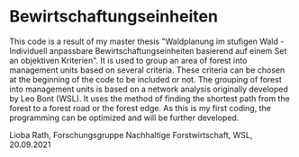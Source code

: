 # Bewirtschaftungseinheiten

This code is a result of my master thesis "Waldplanung im stufigen Wald - Individuell anpassbare Bewirtschaftungseinheiten basierend auf einem Set an objektiven Kriterien". It is used to group an area of forest into management units based on several criteria. These criteria can be chosen at the beginning of the code to be included or not. 
The grouping of forest into management units is based on a network analysis originally developed by Leo Bont (WSL). It uses the method of finding the shortest path from the forest to a forest road or the forest edge. 
As this is my first coding, the programming can be optimized and will be further developed. 

Lioba Rath, Forschungsgruppe Nachhaltige Forstwirtschaft, WSL, 20.09.2021

